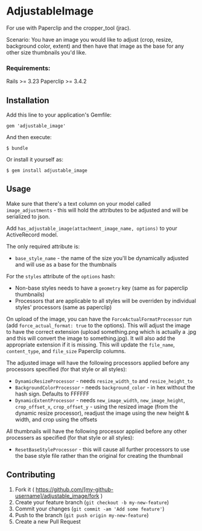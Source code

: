 # AdjustableImage

For use with Paperclip and the cropper_tool (jrac).

Scenario:
You have an image you would like to adjust (crop, resize, background color, extent) and then
 have that image as the base for any other size thumbnails you'd like.

### Requirements:

Rails >= 3.23
Paperclip >= 3.4.2


## Installation

Add this line to your application's Gemfile:

    gem 'adjustable_image'

And then execute:

    $ bundle

Or install it yourself as:

    $ gem install adjustable_image


## Usage

Make sure that there's a text column on your model called `image_adjustments` - this will hold the attributes
to be adjusted and will be serialized to json.

Add `has_adjustable_image(attachment_image_name, options)` to your ActiveRecord model.

The only required attribute is:
 * `base_style_name` - the name of the size you'll be dynamically adjusted and will use as a base for the thumbnails

For the `styles` attribute of the `options` hash:
- Non-base styles needs to have a `geometry` key (same as for paperclip thumbnails)
- Processors that are applicable to all styles will be overriden by individual styles' processors (same as paperclip)

On upload of the image, you can have the `ForceActualFormatProcessor` run (add `force_actual_format: true` to the options).
This will adjust the image to have the correct extension (upload something.png which is actually a .jpg and this will
convert the image to something.jpg).  It will also add the appropriate extension if it is missing.  This will update the
`file_name`, `content_type`, and `file_size` Paperclip columns.


The adjusted image will have the following processors applied before any processors specified (for that style or all styles):
* `DynamicResizeProcessor` - needs `resize_width_to` and `resize_height_to`
* `BackgroundColorProcessor` - needs `background_color` - in hex without the hash sign.  Defaults to FFFFFF
* `DynamicExtentProcessor` - needs `new_image_width`, `new_image_height`, `crop_offset_x`, `crop_offset_y` - using the
 resized image (from the dynamic resize processor), readjust the image using the new height & width, and crop using the offsets

All thumbnails will have the following processor applied before any other processers as specified (for that style or all styles):
* `ResetBaseStyleProcessor` - this will cause all further processors to use the base style file rather than the original for
 creating the thumbnail



## Contributing

1. Fork it ( https://github.com/[my-github-username]/adjustable_image/fork )
2. Create your feature branch (`git checkout -b my-new-feature`)
3. Commit your changes (`git commit -am 'Add some feature'`)
4. Push to the branch (`git push origin my-new-feature`)
5. Create a new Pull Request
